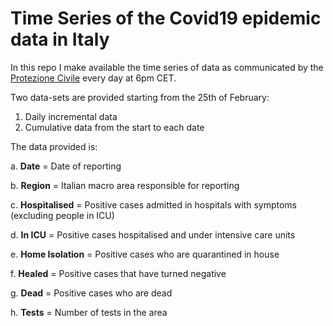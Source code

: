 # Time Series of the Covid19 epidemic data in Italy
In this repo I make available the time series of data as communicated by the [Protezione Civile](http://www.protezionecivile.gov.it/web/guest/media-comunicazione/comunicati-stampa) every day at 6pm CET.

Two data-sets are provided starting from the 25th of February:
1. Daily incremental data
2. Cumulative data from the start to each date

The data provided is:

a. **Date** = Date of reporting

b. **Region** = Italian macro area responsible for reporting

c. **Hospitalised** = Positive cases admitted in hospitals with symptoms (excluding people in ICU)

d. **In ICU** = Positive cases hospitalised and under intensive care units

e. **Home Isolation** = Positive cases who are quarantined in house

f. **Healed** = Positive cases that have turned negative

g. **Dead** = Positive cases who are dead

h. **Tests** = Number of tests in the area 
